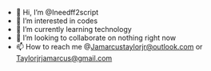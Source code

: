 - 👋 Hi, I’m @Ineedff2script
- 👀 I’m interested in codes
- 🌱 I’m currently learning technology 
- 💞️ I’m looking to collaborate on nothing right now
- 📫 How to reach me @Jamarcustaylorjr@outlook.com or Taylorjrjamarcus@gmail.com 

<!---
Ineedff2script/Ineedff2script is a ✨ special ✨ repository because its `README.md` (this file) appears on your GitHub profile.
You can click the Preview link to take a look at your changes.
--->
